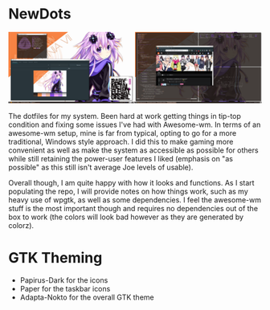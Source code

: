 # NewDots

![alt-text](https://raw.githubusercontent.com/Ham5andw1ch/NewDots/master/images/Screeny.png)

The dotfiles for my system. Been hard at work getting things in tip-top condition and fixing some issues I've had with Awesome-wm. In terms of an awesome-wm setup, mine is far from typical, opting to go for a more traditional, Windows style approach. I did this to make gaming more convenient as well as make the system as accessible as possible for others while still retaining the power-user features I liked (emphasis on "as possible" as this still isn't average Joe levels of usable).

Overall though, I am quite happy with how it looks and functions. As I start populating the repo, I will provide notes on how things work, such as my heavy use of wpgtk, as well as some dependencies. I feel the awesome-wm stuff is the most important though and requires no dependencies out of the box to work (the colors will look bad however as they are generated by colorz).

# GTK Theming

* Papirus-Dark for the icons
* Paper for the taskbar icons
* Adapta-Nokto for the overall GTK theme
